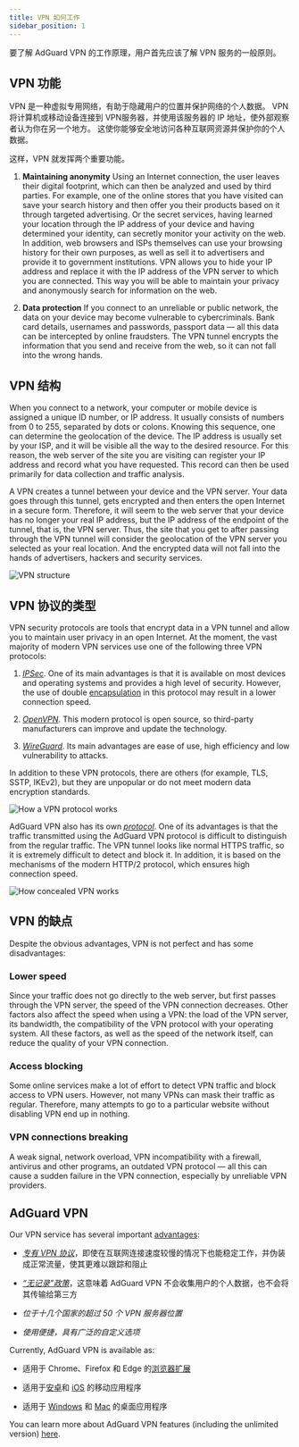 ```yaml
---
title: VPN 如何工作
sidebar_position: 1
---
```


要了解 AdGuard VPN 的工作原理，用户首先应该了解 VPN 服务的一般原则。

## VPN 功能

VPN 是一种虚拟专用网络，有助于隐藏用户的位置并保护网络的个人数据。 VPN 将计算机或移动设备连接到 VPN服务器，并使用该服务器的 IP 地址，使外部观察者认为你在另一个地方。 这使你能够安全地访问各种互联网资源并保护你的个人数据。

这样，VPN 就发挥两个重要功能。

1. **Maintaining anonymity** Using an Internet connection, the user leaves their digital footprint, which can then be analyzed and used by third parties. For example, one of the online stores that you have visited can save your search history and then offer you their products based on it through targeted advertising. Or the secret services, having learned your location through the IP address of your device and having determined your identity, can secretly monitor your activity on the web. In addition, web browsers and ISPs themselves can use your browsing history for their own purposes, as well as sell it to advertisers and provide it to government institutions. VPN allows you to hide your IP address and replace it with the IP address of the VPN server to which you are connected. This way you will be able to maintain your privacy and anonymously search for information on the web.

2. **Data protection** If you connect to an unreliable or public network, the data on your device may become vulnerable to cybercriminals. Bank card details, usernames and passwords, passport data — all this data can be intercepted by online fraudsters. The VPN tunnel encrypts the information that you send and receive from the web, so it can not fall into the wrong hands.

## VPN 结构

When you connect to a network, your computer or mobile device is assigned a unique ID number, or IP address. It usually consists of numbers from 0 to 255, separated by dots or colons. Knowing this sequence, one can determine the geolocation of the device. The IP address is usually set by your ISP, and it will be visible all the way to the desired resource. For this reason, the web server of the site you are visiting can register your IP address and record what you have requested. This record can then be used primarily for data collection and traffic analysis.

A VPN creates a tunnel between your device and the VPN server. Your data goes through this tunnel, gets encrypted and then enters the open Internet in a secure form. Therefore, it will seem to the web server that your device has no longer your real IP address, but the IP address of the endpoint of the tunnel, that is, the VPN server. Thus, the site that you get to after passing through the VPN tunnel will consider the geolocation of the VPN server you selected as your real location. And the encrypted data will not fall into the hands of advertisers, hackers and security services.

![VPN structure](https://cdn.adguardvpn.com/public/Adguard/Website/Images/seo/en/how_vpn_3.jpg)

## VPN 协议的类型

VPN security protocols are tools that encrypt data in a VPN tunnel and allow you to maintain user privacy in an open Internet. At the moment, the vast majority of modern VPN services use one of the following three VPN protocols:

1. [*IPSec*](https://en.wikipedia.org/wiki/IPsec). One of its main advantages is that it is available on most devices and operating systems and provides a high level of security. However, the use of double [encapsulation](https://en.wikipedia.org/wiki/Encapsulation_(networking)) in this protocol may result in a lower connection speed.

2. [*OpenVPN*](https://en.wikipedia.org/wiki/OpenVPN). This modern protocol is open source, so third-party manufacturers can improve and update the technology.

3. [*WireGuard*](https://en.wikipedia.org/wiki/WireGuard). Its main advantages are ease of use, high efficiency and low vulnerability to attacks.

In addition to these VPN protocols, there are others (for example, TLS, SSTP, IKEv2), but they are unpopular or do not meet modern data encryption standards.

![How a VPN protocol works](https://cdn.adguardvpn.com/public/Adguard/Blog/vpn/protocol/4.svg)

AdGuard VPN also has its own [*protocol*](adguard-vpn-protocol.mdx). One of its advantages is that the traffic transmitted using the AdGuard VPN protocol is difficult to distinguish from the regular traffic. The VPN tunnel looks like normal HTTPS traffic, so it is extremely difficult to detect and block it. In addition, it is based on the mechanisms of the modern HTTP/2 protocol, which ensures high connection speed.

![How concealed VPN works](https://cdn.adguardvpn.com/public/Adguard/Blog/vpn/protocol/5.svg)

## VPN 的缺点

Despite the obvious advantages, VPN is not perfect and has some disadvantages:

### Lower speed

Since your traffic does not go directly to the web server, but first passes through the VPN server, the speed of the VPN connection decreases. Other factors also affect the speed when using a VPN: the load of the VPN server, its bandwidth, the compatibility of the VPN protocol with your operating system. All these factors, as well as the speed of the network itself, can reduce the quality of your VPN connection.

### Access blocking

Some online services make a lot of effort to detect VPN traffic and block access to VPN users. However, not many VPNs can mask their traffic as regular. Therefore, many attempts to go to a particular website without disabling VPN end up in nothing.

### VPN connections breaking

A weak signal, network overload, VPN incompatibility with a firewall, antivirus and other programs, an outdated VPN protocol — all this can cause a sudden failure in the VPN connection, especially by unreliable VPN providers.

## AdGuard VPN

Our VPN service has several important [advantages](why-adguard-vpn.md):

- [*专有 VPN 协议*](adguard-vpn-protocol.mdx)，即使在互联网连接速度较慢的情况下也能稳定工作，并伪装成正常流量，使其更难以跟踪和阻止

- [*“无记录”政策*](https://adguard-vpn.com/en/privacy.html)，这意味着 AdGuard VPN 不会收集用户的个人数据，也不会将其传输给第三方

- *位于十几个国家的超过 50 个 VPN 服务器位置*

- *使用便捷，具有广泛的自定义选项*

Currently, AdGuard VPN is available as:

- 适用于 Chrome、Firefox 和 Edge 的[浏览器扩展](../adguard-vpn-browser-extension/overview.md)

- 适用于[安卓](../adguard-vpn-for-android/overview.md)和 [iOS](../adguard-vpn-for-ios/overview.md) 的移动应用程序

- 适用于 [Windows](../adguard-vpn-for-windows/overview.md) 和 [Mac](../adguard-vpn-for-mac/overview.md) 的桌面应用程序

You can learn more about AdGuard VPN features (including the unlimited version) [here](https://adguard-vpn.com/en/welcome.html).
